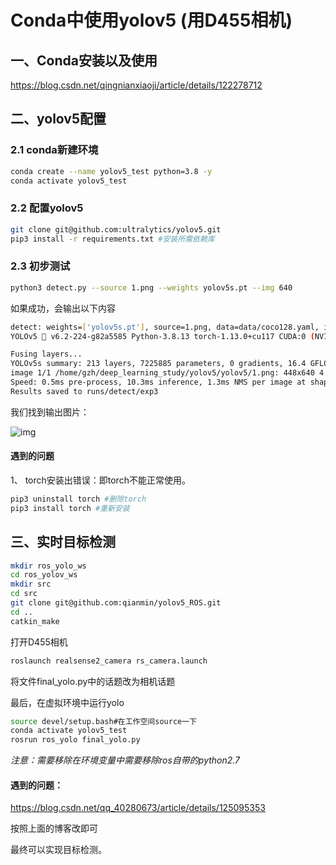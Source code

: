 # Conda中使用yolov5 (用D455相机)

## 一、Conda安装以及使用

https://blog.csdn.net/qingnianxiaoji/article/details/122278712

## 二、yolov5配置

### 2.1 conda新建环境

```sh
conda create --name yolov5_test python=3.8 -y
conda activate yolov5_test
```

### 2.2 配置yolov5

```sh
git clone git@github.com:ultralytics/yolov5.git
pip3 install -r requirements.txt #安装所需依赖库
```

### 2.3 初步测试

```sh
python3 detect.py --source 1.png --weights yolov5s.pt --img 640
```

如果成功，会输出以下内容

```sh
detect: weights=['yolov5s.pt'], source=1.png, data=data/coco128.yaml, imgsz=[640, 640], conf_thres=0.25, iou_thres=0.45, max_det=1000, device=, view_img=False, save_txt=False, save_conf=False, save_crop=False, nosave=False, classes=None, agnostic_nms=False, augment=False, visualize=False, update=False, project=runs/detect, name=exp, exist_ok=False, line_thickness=3, hide_labels=False, hide_conf=False, half=False, dnn=False, vid_stride=1
YOLOv5 🚀 v6.2-224-g82a5585 Python-3.8.13 torch-1.13.0+cu117 CUDA:0 (NVIDIA GeForce GTX 1660 Ti with Max-Q Design, 5945MiB)

Fusing layers... 
YOLOv5s summary: 213 layers, 7225885 parameters, 0 gradients, 16.4 GFLOPs
image 1/1 /home/gzh/deep_learning_study/yolov5/yolov5/1.png: 448x640 4 persons, 1 laptop, 10.3ms
Speed: 0.5ms pre-process, 10.3ms inference, 1.3ms NMS per image at shape (1, 3, 640, 640)
Results saved to runs/detect/exp3
```

我们找到输出图片：

![img](../yolov5/runs/detect/exp3/1.png)

#### 遇到的问题

1、 torch安装出错误：即torch不能正常使用。

```sh
pip3 uninstall torch #删除torch
pip3 install torch #重新安装
```

## 三、实时目标检测

```sh
mkdir ros_yolo_ws
cd ros_yolov_ws
mkdir src
cd src
git clone git@github.com:qianmin/yolov5_ROS.git
cd ..
catkin_make
```

打开D455相机

```sh
roslaunch realsense2_camera rs_camera.launch
```

将文件final_yolo.py中的话题改为相机话题

最后，在虚拟环境中运行yolo

```sh
source devel/setup.bash#在工作空间source一下
conda activate yolov5_test
rosrun ros_yolo final_yolo.py
```

*注意：需要移除在环境变量中需要移除ros自带的python2.7*

#### 遇到的问题：

https://blog.csdn.net/qq_40280673/article/details/125095353

按照上面的博客改即可

最终可以实现目标检测。



























